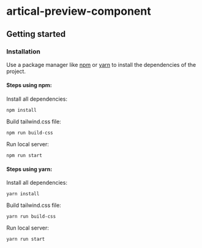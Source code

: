# artical-preview-component

## Getting started
### Installation

Use a package manager like [npm](https://www.npmjs.com/) or [yarn](https://yarnpkg.com/) to install the dependencies of the project.

#### Steps using npm:

Install all dependencies:
```
npm install
```
Build tailwind.css file:
```
npm run build-css
```
Run local server:
```
npm run start
```

#### Steps using yarn:

Install all dependencies:
```
yarn install
```
Build tailwind.css file:
```
yarn run build-css
```
Run local server:
```
yarn run start
```
